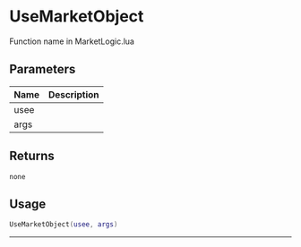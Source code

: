 # UseMarketObject

Function name in MarketLogic.lua

## Parameters

| Name | Description |
| ---- | ----------- |
| usee |             |
| args |             |

## Returns

`none`

## Usage

```lua
UseMarketObject(usee, args)
```

---
